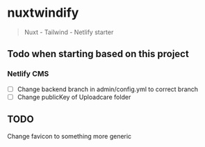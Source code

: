 # nuxtwindify

> Nuxt - Tailwind - Netlify starter

## Todo when starting based on this project

### Netlify CMS

- [ ] Change backend branch in admin/config.yml to correct branch
- [ ] Change publicKey of Uploadcare folder

## TODO

Change favicon to something more generic
